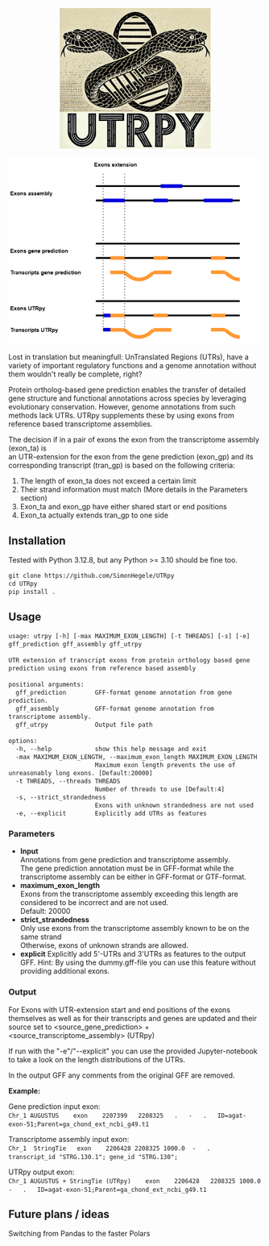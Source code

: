 <p align="center">
  <img src="UTRpyLogo.png" width="300"/>
</p>

<p align="center">
  <img src="UTRpy.png" width="500"/>
</p>

Lost in translation but meaningfull: UnTranslated Regions (UTRs), have a variety of important regulatory functions and a genome annotation without them wouldn't really be complete, right?

Protein ortholog-based gene prediction enables the transfer of detailed gene structure and functional annotations across species by leveraging evolutionary conservation. However, genome annotations from such methods lack UTRs. UTRpy supplements these by using exons from reference based transcriptome assemblies.

The decision if in a pair of exons the exon from the transcriptome assembly (exon_ta) is<br>
an UTR-extension for the exon from the gene prediction (exon_gp) and its corresponding transcript (tran_gp) is based on the following criteria:
1. The length of exon_ta does not exceed a certain limit
2. Their strand information must match (More details in the Parameters section)
3. Exon_ta and exon_gp have either shared start or end positions
4. Exon_ta actually extends tran_gp to one side

## Installation

Tested with Python 3.12.8, but any Python >= 3.10 should be fine too.

```
git clone https://github.com/SimonHegele/UTRpy
cd UTRpy
pip install .
```

## Usage

```
usage: utrpy [-h] [-max MAXIMUM_EXON_LENGTH] [-t THREADS] [-s] [-e] gff_prediction gff_assembly gff_utrpy

UTR extension of transcript exons from protein orthology based gene prediction using exons from reference based assembly

positional arguments:
  gff_prediction        GFF-format genome annotation from gene prediction.
  gff_assembly          GFF-format genome annotation from transcriptome assembly.
  gff_utrpy             Output file path

options:
  -h, --help            show this help message and exit
  -max MAXIMUM_EXON_LENGTH, --maximum_exon_length MAXIMUM_EXON_LENGTH
                        Maximum exon length prevents the use of unreasonably long exons. [Default:20000]
  -t THREADS, --threads THREADS
                        Number of threads to use [Default:4]
  -s, --strict_strandedness
                        Exons with unknown strandedness are not used
  -e, --explicit        Explicitly add UTRs as features
```

### Parameters

- **Input**<br>
Annotations from gene prediction and transcriptome assembly.<br>
The gene prediction annotation must be in GFF-format while the transcriptome assembly can be either in GFF-format or GTF-format.<br> 
- **maximum_exon_length**<br>
Exons from the transcriptome assembly exceeding this length are considered to be incorrect and are not used.<br>
Default: 20000
- **strict_strandedness**<br>
Only use exons from the transcriptome assembly known to be on the same strand<br>
Otherwise, exons of unknown strands are allowed.
- **explicit**
Explicitly add 5'-UTRs and 3'UTRs as features to the output GFF.
Hint: By using the dummy.gff-file you can use this feature without providing additional exons. 

### Output

For Exons with UTR-extension start and end positions of the exons themselves as well as for their transcripts and genes are updated and their source set to <source_gene_prediction> + <source_transcriptome_assembly> (UTRpy)

If run with the "-e"/"--explicit" you can use the provided Jupyter-notebook to take a look on the length distributions of the UTRs.

In the output GFF any comments from the original GFF are removed.

**Example:**

Gene prediction input exon:     
`Chr_1 AUGUSTUS    exon    2207399   2208325   .   -   .   ID=agat-exon-51;Parent=ga_chond_ext_ncbi_g49.t1`

Transcriptome assembly input exon:     
`Chr_1  StringTie   exon    2206428 2208325 1000.0  -   .   transcript_id "STRG.130.1"; gene_id "STRG.130";`

UTRpy output exon:    
`Chr_1 AUGUSTUS + StringTie (UTRpy)    exon    2206428   2208325 1000.0  -   .   ID=agat-exon-51;Parent=ga_chond_ext_ncbi_g49.t1`

## Future plans / ideas

Switching from Pandas to the faster Polars

